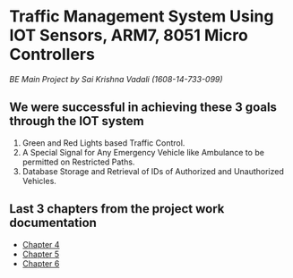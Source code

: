 # Traffic Management System Using IOT Sensors, ARM7, 8051 Micro Controllers
*BE Main Project by Sai Krishna Vadali (1608-14-733-099)*

## We were successful in achieving these 3 goals through the IOT system
1. Green and Red Lights based Traffic Control.
2. A Special Signal for Any Emergency Vehicle like Ambulance to be permitted on Restricted Paths.
3. Database Storage and Retrieval of IDs of Authorized and Unauthorized Vehicles.

## Last 3 chapters from the project work documentation
* [Chapter 4](https://docs.google.com/document/d/1HFnG1fI5cUndkMwFvrTF2GpEvC7dBRyX/edit?usp=sharing&ouid=105477905628810372173&rtpof=true&sd=true)
* [Chapter 5](https://docs.google.com/document/d/1_E7wiiT1_-0rLkdZgm1JXCtGXadXTQWk/edit?usp=sharing&ouid=105477905628810372173&rtpof=true&sd=true)
* [Chapter 6](https://docs.google.com/document/d/1YgtAUhJfJRh_SkUvWejwmsAkudVcovNG/edit?usp=sharing&ouid=105477905628810372173&rtpof=true&sd=true)
